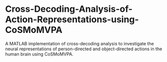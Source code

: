 # Cross-Decoding-Analysis-of-Action-Representations-using-CoSMoMVPA
A MATLAB implementation of cross-decoding analysis to investigate the neural representations of person-directed and object-directed actions in the human brain using CoSMoMVPA.
